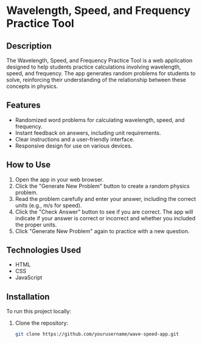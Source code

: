 # Wavelength, Speed, and Frequency Practice Tool

## Description
The Wavelength, Speed, and Frequency Practice Tool is a web application designed to help students practice calculations involving wavelength, speed, and frequency. The app generates random problems for students to solve, reinforcing their understanding of the relationship between these concepts in physics.

## Features
- Randomized word problems for calculating wavelength, speed, and frequency.
- Instant feedback on answers, including unit requirements.
- Clear instructions and a user-friendly interface.
- Responsive design for use on various devices.

## How to Use
1. Open the app in your web browser.
2. Click the "Generate New Problem" button to create a random physics problem.
3. Read the problem carefully and enter your answer, including the correct units (e.g., m/s for speed).
4. Click the "Check Answer" button to see if you are correct. The app will indicate if your answer is correct or incorrect and whether you included the proper units.
5. Click "Generate New Problem" again to practice with a new question.

## Technologies Used
- HTML
- CSS
- JavaScript

## Installation
To run this project locally:
1. Clone the repository:
   ```bash
   git clone https://github.com/yourusername/wave-speed-app.git
